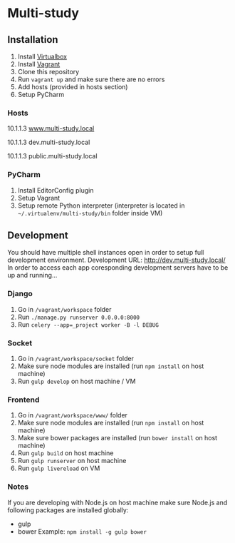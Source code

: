 # Multi-study

## Installation

1. Install [Virtualbox](https://www.virtualbox.org)
2. Install [Vagrant](https://www.vagrantup.com/)
3. Clone this repository
4. Run `vagrant up` and make sure there are no errors
5. Add hosts (provided in hosts section)
6. Setup PyCharm

### Hosts
10.1.1.3 www.multi-study.local

10.1.1.3 dev.multi-study.local

10.1.1.3 public.multi-study.local

### PyCharm
1. Install EditorConfig plugin
2. Setup Vagrant
3. Setup remote Python interpreter (interpreter is located in `~/.virtualenv/multi-study/bin` folder inside VM)

## Development
You should have multiple shell instances open in order to setup full development environment.
Development URL: http://dev.multi-study.local/
In order to access each app coresponding development servers have to be up and running...

### Django
1. Go in `/vagrant/workspace` folder
2. Run `./manage.py runserver 0.0.0.0:8000`
3. Run `celery --app=_project worker -B -l DEBUG`

### Socket
1. Go in `/vagrant/workspace/socket` folder
2. Make sure node modules are installed (run `npm install` on host machine)
3. Run `gulp develop` on host machine / VM

### Frontend
1. Go in `/vagrant/workspace/www/` folder
2. Make sure node modules are installed (run `npm install` on host machine)
3. Make sure bower packages are installed (run `bower install` on host machine)
4. Run `gulp build` on host machine
5. Run `gulp runserver` on host machine
6. Run `gulp livereload` on VM

### Notes
If you are developing with Node.js on host machine make sure Node.js and following packages are installed globally:
- gulp
- bower
Example: `npm install -g gulp bower`
